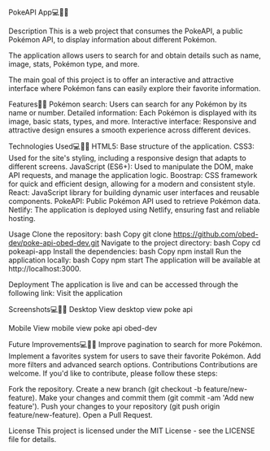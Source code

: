 PokeAPI App💻👨‍💻 


Description This is a web project that consumes the PokeAPI, a public Pokémon API, to display information about different Pokémon.

The application allows users to search for and obtain details such as name, image, stats, Pokémon type, and more.

The main goal of this project is to offer an interactive and attractive interface where Pokémon fans can easily explore their favorite information.

Features👨‍💻 
Pokémon search: Users can search for any Pokémon by its name or number. 
Detailed information: Each Pokémon is displayed with its image, basic stats, types, and more. 
Interactive interface: Responsive and attractive design ensures a smooth experience across different devices.

Technologies Used💻👨‍💻 
HTML5: Base structure of the application. 
CSS3: Used for the site's styling, including a responsive design that adapts to different screens. 
JavaScript (ES6+): Used to manipulate the DOM, make API requests, and manage the application logic. 
Boostrap: CSS framework for quick and efficient design, allowing for a modern and consistent style. 
React: JavaScript library for building dynamic user interfaces and reusable components. 
PokeAPI: Public Pokémon API used to retrieve Pokémon data. 
Netlify: The application is deployed using Netlify, ensuring fast and reliable hosting. 



Usage Clone the repository: bash Copy git clone https://github.com/obed-dev/poke-api-obed-dev.git Navigate to the project directory: bash Copy cd pokeapi-app Install the dependencies: bash Copy npm install Run the application locally: bash Copy npm start The application will be available at http://localhost:3000.

Deployment The application is live and can be accessed through the following link: Visit the application

Screenshots💻👨‍💻 Desktop 
View desktop view poke api 

Mobile View 
mobile view poke api obed-dev

Future Improvements💻👨‍💻 Improve pagination to search for more Pokémon. Implement a favorites system for users to save their favorite Pokémon. Add more filters and advanced search options. Contributions Contributions are welcome. If you'd like to contribute, please follow these steps:

Fork the repository. Create a new branch (git checkout -b feature/new-feature). Make your changes and commit them (git commit -am 'Add new feature'). Push your changes to your repository (git push origin feature/new-feature). Open a Pull Request.

License This project is licensed under the MIT License - see the LICENSE file for details.